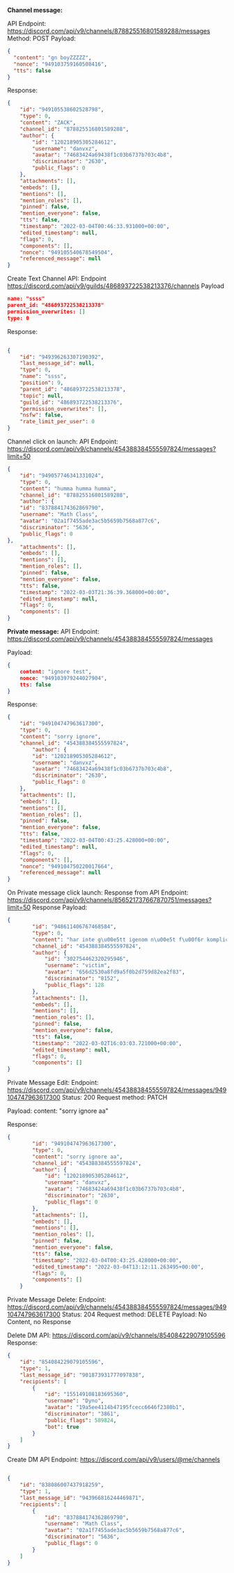﻿
**Channel message:**

API Endpoint: https://discord.com/api/v9/channels/878825516801589288/messages
Method: POST
Payload:
```json
{
  "content": "gn boyZZZZZ",
  "nonce": "949103759160508416",
  "tts": false 
}
```

Response:
```json
{
    "id": "949105538602528798",
    "type": 0,
    "content": "ZACK",
    "channel_id": "878825516801589288",
    "author": {
        "id": "120218905305284612",
        "username": "danvxz",
        "avatar": "74683424a69438f1c03b6737b703c4b8",
        "discriminator": "2630",
        "public_flags": 0
    },
    "attachments": [],
    "embeds": [],
    "mentions": [],
    "mention_roles": [],
    "pinned": false,
    "mention_everyone": false,
    "tts": false,
    "timestamp": "2022-03-04T00:46:33.931000+00:00",
    "edited_timestamp": null,
    "flags": 0,
    "components": [],
    "nonce": "949105540678549504",
    "referenced_message": null
}
```

Create Text Channel 
API: Endpoint https://discord.com/api/v9/guilds/486893722538213376/channels
Payload
```json
name: "ssss"
parent_id: "486893722538213378"
permission_overwrites: []
type: 0

```

Response: 
```json

{
    "id": "949396263307190392",
    "last_message_id": null,
    "type": 0,
    "name": "ssss",
    "position": 9,
    "parent_id": "486893722538213378",
    "topic": null,
    "guild_id": "486893722538213376",
    "permission_overwrites": [],
    "nsfw": false,
    "rate_limit_per_user": 0
}
```


Channel click on launch:
API Endpoint: https://discord.com/api/v9/channels/454388384555597824/messages?limit=50
```json
{
    "id": "949057746341331024",
    "type": 0,
    "content": "humma humma humma",
    "channel_id": "878825516801589288",
    "author": {
    "id": "837884174362869790",
    "username": "Math Class",
    "avatar": "02a1f7455ade3ac5b5659b7568a877c6",
    "discriminator": "5636",
    "public_flags": 0
},
    "attachments": [],
    "embeds": [],
    "mentions": [],
    "mention_roles": [],
    "pinned": false,
    "mention_everyone": false,
    "tts": false,
    "timestamp": "2022-03-03T21:36:39.368000+00:00",
    "edited_timestamp": null,
    "flags": 0,
    "components": []
}
```

	
**Private message:**
API Endpoint: 
https://discord.com/api/v9/channels/454388384555597824/messages
	
Payload:
```json
{
    content: "ignore test",
    nonce: "949103979244027904",
    tts: false
}
```
    
Response: 
```json
{
    "id": "949104747963617300",
    "type": 0,
    "content": "sorry ignore",
    "channel_id": "454388384555597824",
        "author": {
        "id": "120218905305284612",
        "username": "danvxz",
        "avatar": "74683424a69438f1c03b6737b703c4b8",
        "discriminator": "2630",
        "public_flags": 0
    },
    "attachments": [],
    "embeds": [],
    "mentions": [],
    "mention_roles": [],
    "pinned": false,
    "mention_everyone": false,
    "tts": false,
    "timestamp": "2022-03-04T00:43:25.428000+00:00",
    "edited_timestamp": null,
    "flags": 0,
    "components": [],
    "nonce": "949104750220017664",
    "referenced_message": null
}
```
    
On Private message click launch:
Response from API Endpoint: https://discord.com/api/v9/channels/856521737667870751/messages?limit=50
Response Payload:
	
```json
{
        "id": "948611406767468584",
        "type": 0,
        "content": "har inte g\u00e5tt igenom n\u00e5t f\u00f6r komplicerat",
        "channel_id": "454388384555597824",
        "author": {
            "id": "302754462320295946",
            "username": "victim",
            "avatar": "656d2530a8fd9a5f0b2d759d82ea2f83",
            "discriminator": "8152",
            "public_flags": 128
        },
        "attachments": [],
        "embeds": [],
        "mentions": [],
        "mention_roles": [],
        "pinned": false,
        "mention_everyone": false,
        "tts": false,
        "timestamp": "2022-03-02T16:03:03.721000+00:00",
        "edited_timestamp": null,
        "flags": 0,
        "components": []
}
```
    
Private Message Edit: 
Endpoint: https://discord.com/api/v9/channels/454388384555597824/messages/949104747963617300
Status: 200
Request method: PATCH

Payload: content: "sorry ignore aa"
    
Response: 
```json
{
        "id": "949104747963617300",
        "type": 0,
        "content": "sorry ignore aa",
        "channel_id": "454388384555597824",
        "author": {
            "id": "120218905305284612",
            "username": "danvxz",
            "avatar": "74683424a69438f1c03b6737b703c4b8",
            "discriminator": "2630",
            "public_flags": 0
        },
        "attachments": [],
        "embeds": [],
        "mentions": [],
        "mention_roles": [],
        "pinned": false,
        "mention_everyone": false,
        "tts": false,
        "timestamp": "2022-03-04T00:43:25.428000+00:00",
        "edited_timestamp": "2022-03-04T13:12:11.263495+00:00",
        "flags": 0,
        "components": []
    }
```
    
Private Message Delete: 
Endpoint: https://discord.com/api/v9/channels/454388384555597824/messages/949104747963617300
Status: 204
Request method: DELETE
Payload: No Content, no Response

Delete DM 
API: https://discord.com/api/v9/channels/854084229079105596
Response: 

```json
{
    "id": "854084229079105596",
    "type": 1,
    "last_message_id": "901873931777097838",
    "recipients": [
        {
            "id": "155149108183695360",
            "username": "Dyno",
            "avatar": "19a5ee4114b47195fcecc6646f2380b1",
            "discriminator": "3861",
            "public_flags": 589824,
            "bot": true
        }
    ]
}

```

Create DM
API Endpoint: https://discord.com/api/v9/users/@me/channels
```json 

{
    "id": "838086007437918259",
    "type": 1,
    "last_message_id": "943966816244469871",
    "recipients": [
        {
            "id": "837884174362869790",
            "username": "Math Class",
            "avatar": "02a1f7455ade3ac5b5659b7568a877c6",
            "discriminator": "5636",
            "public_flags": 0
        }
    ]
}

```
